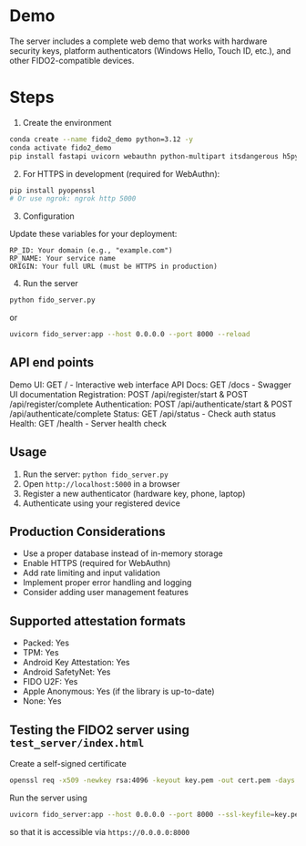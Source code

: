
# Demo
The server includes a complete web demo that works with hardware security keys, platform authenticators (Windows Hello, Touch ID, etc.), and other FIDO2-compatible devices.

# Steps
1. Create the environment
```bash
conda create --name fido2_demo python=3.12 -y
conda activate fido2_demo
pip install fastapi uvicorn webauthn python-multipart itsdangerous h5py numpy pandas
```

2. For HTTPS in development (required for WebAuthn):
```bash
pip install pyopenssl
# Or use ngrok: ngrok http 5000
```

3. Configuration

Update these variables for your deployment:

```
RP_ID: Your domain (e.g., "example.com")
RP_NAME: Your service name
ORIGIN: Your full URL (must be HTTPS in production)
```

4. Run the server
```bash
python fido_server.py
```
or
```bash
uvicorn fido_server:app --host 0.0.0.0 --port 8000 --reload
```

## API end points

Demo UI: GET / - Interactive web interface
API Docs: GET /docs - Swagger UI documentation
Registration: POST /api/register/start & POST /api/register/complete
Authentication: POST /api/authenticate/start & POST /api/authenticate/complete
Status: GET /api/status - Check auth status
Health: GET /health - Server health check

## Usage

1. Run the server: `python fido_server.py`
2. Open `http://localhost:5000` in a browser
3. Register a new authenticator (hardware key, phone, laptop)
4. Authenticate using your registered device

## Production Considerations

* Use a proper database instead of in-memory storage
* Enable HTTPS (required for WebAuthn)
* Add rate limiting and input validation
* Implement proper error handling and logging
* Consider adding user management features

## Supported attestation formats
* Packed: Yes
* TPM: Yes
* Android Key Attestation: Yes
* Android SafetyNet: Yes
* FIDO U2F: Yes
* Apple Anonymous: Yes (if the library is up-to-date)
* None: Yes

## Testing the FIDO2 server using `test_server/index.html`

Create a self-signed certificate
```bash
openssl req -x509 -newkey rsa:4096 -keyout key.pem -out cert.pem -days 365 -nodes -subj "/CN=localhost"
```

Run the server using
```bash
uvicorn fido_server:app --host 0.0.0.0 --port 8000 --ssl-keyfile=key.pem --ssl-certfile=cert.pem
```
so that it is accessible via `https://0.0.0.0:8000`